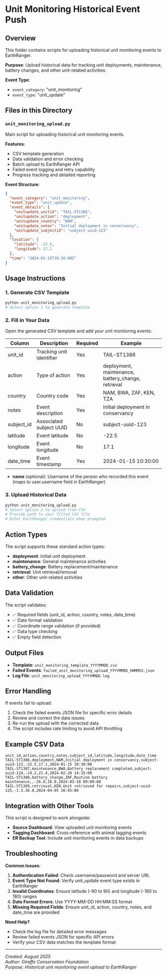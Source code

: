 # Unit Monitoring Historical Event Push

## Overview
This folder contains scripts for uploading historical unit monitoring events to EarthRanger.

**Purpose**: Upload historical data for tracking unit deployments, maintenance, battery changes, and other unit-related activities.

**Event Type**: 
- `event_category`: "unit_monitoring"
- `event_type`: "unit_update"

## Files in this Directory

### `unit_monitoring_upload.py`
Main script for uploading historical unit monitoring events.

**Features**:
- CSV template generation
- Data validation and error checking  
- Batch upload to EarthRanger API
- Failed event logging and retry capability
- Progress tracking and detailed reporting

**Event Structure**:
```json
{
  "event_category": "unit_monitoring",
  "event_type": "unit_update", 
  "event_details": {
    "unitupdate_unitid": "TAIL-ST1386",
    "unitupdate_action": "deployment",
    "unitupdate_country": "NAM",
    "unitupdate_notes": "Initial deployment in conservancy",
    "unitupdate_subjectid": "subject-uuid-123"
  },
  "location": {
    "latitude": -22.5,
    "longitude": 17.1
  },
  "time": "2024-01-15T10:30:00Z"
}
```

## Usage Instructions

### 1. Generate CSV Template
```bash
python unit_monitoring_upload.py
# Select option 1 to generate template
```

### 2. Fill in Your Data
Open the generated CSV template and add your unit monitoring events:

| Column | Description | Required | Example |
|--------|-------------|----------|---------|
| unit_id | Tracking unit identifier | Yes | TAIL-ST1386 |
| action | Type of action | Yes | deployment, maintenance, battery_change, retrieval |
| country | Country code | Yes | NAM, BWA, ZAF, KEN, TZA |
| notes | Event description | Yes | Initial deployment in conservancy |
| subject_id | Associated subject UUID | No | subject-uuid-123 |
| latitude | Event latitude | No | -22.5 |
| longitude | Event longitude | No | 17.1 |
| date_time | Event timestamp | Yes | 2024-01-15 10:30:00 |
- **name** (optional): Username of the person who recorded this event (maps to user.username field in EarthRanger)

### 3. Upload Historical Data
```bash
python unit_monitoring_upload.py
# Select option 2 to upload from CSV
# Provide path to your filled CSV file
# Enter EarthRanger credentials when prompted
```

## Action Types

The script supports these standard action types:
- **deployment**: Initial unit deployment
- **maintenance**: General maintenance activities
- **battery_change**: Battery replacement/maintenance
- **retrieval**: Unit retrieval/removal
- **other**: Other unit-related activities

## Data Validation

The script validates:
- ✅ Required fields (unit_id, action, country, notes, date_time)
- ✅ Date format validation
- ✅ Coordinate range validation (if provided)
- ✅ Data type checking
- ✅ Empty field detection

## Output Files

- **Template**: `unit_monitoring_template_YYYYMMDD.csv`
- **Failed Events**: `failed_unit_monitoring_upload_YYYYMMDD_HHMMSS.json`
- **Log File**: `unit_monitoring_upload_YYYYMMDD.log`

## Error Handling

If events fail to upload:
1. Check the failed events JSON file for specific error details
2. Review and correct the data issues
3. Re-run the upload with the corrected data
4. The script includes rate limiting to avoid API throttling

## Example CSV Data

```csv
unit_id,action,country,notes,subject_id,latitude,longitude,date_time
TAIL-ST1386,deployment,NAM,Initial deployment in conservancy,subject-uuid-123,-22.5,17.1,2024-01-15 10:30:00
TAIL-ST1387,maintenance,BWA,Battery replacement completed,subject-uuid-124,-24.2,21.4,2024-02-20 14:15:00
TAIL-ST1388,battery_change,ZAF,Routine battery maintenance,,-26.0,28.0,2024-03-10 09:00:00
TAIL-ST1389,retrieval,KEN,Unit retrieved for repairs,subject-uuid-125,-1.3,36.8,2024-04-05 16:45:00
```

## Integration with Other Tools

This script is designed to work alongside:
- **Source Dashboard**: View uploaded unit monitoring events
- **Tagging Dashboard**: Cross-reference with animal tagging events
- **ER Backup Tool**: Include unit monitoring events in data backups

## Troubleshooting

**Common Issues**:
1. **Authentication Failed**: Check username/password and server URL
2. **Event Type Not Found**: Verify unit_update event type exists in EarthRanger
3. **Invalid Coordinates**: Ensure latitude (-90 to 90) and longitude (-180 to 180) ranges
4. **Date Format Errors**: Use YYYY-MM-DD HH:MM:SS format
5. **Missing Required Fields**: Ensure unit_id, action, country, notes, and date_time are provided

**Need Help?**
- Check the log file for detailed error messages
- Review failed events JSON for specific API errors
- Verify your CSV data matches the template format

---
*Created: August 2025*  
*Author: Giraffe Conservation Foundation*  
*Purpose: Historical unit monitoring event upload to EarthRanger*
